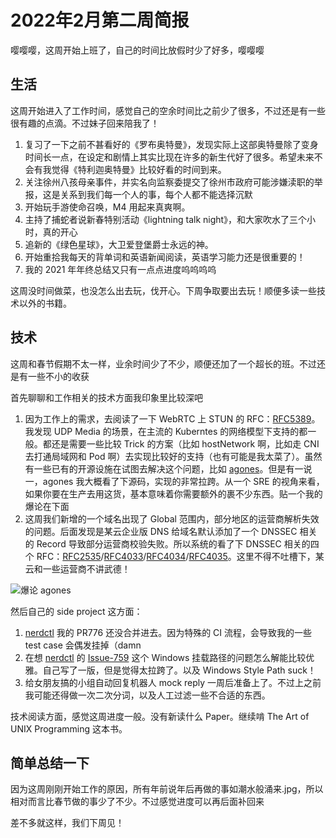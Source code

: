 # 2022年2月第二周简报

嘤嘤嘤，这周开始上班了，自己的时间比放假时少了好多，嘤嘤嘤

## 生活

这周开始进入了工作时间，感觉自己的空余时间比之前少了很多，不过还是有一些很有趣的点滴。不过妹子回来陪我了！

1. 复习了一下之前不甚看好的《罗布奥特曼》，发现实际上这部奥特曼除了变身时间长一点，在设定和剧情上其实比现在许多的新生代好了很多。希望未来不会有我觉得《特利迦奥特曼》比较好看的时间到来。
2. 关注徐州八孩母亲事件，并实名向监察委提交了徐州市政府可能涉嫌渎职的举报，这是关系到我们每一个人的事，每个人都不能选择沉默
3. 开始玩手游使命召唤，M4 用起来真爽啊。
4. 主持了捕蛇者说新春特别活动《lightning talk night》，和大家吹水了三个小时，真的开心
5. 追新的《绿色星球》，大卫爱登堡爵士永远的神。
6. 开始重拾我每天的背单词和英语新闻阅读，英语学习能力还是很重要的！
7. 我的 2021 年年终总结又只有一点点进度呜呜呜呜

这周没时间做菜，也没怎么出去玩，伐开心。下周争取要出去玩！顺便多读一些技术以外的书籍。

## 技术

这周和春节假期不太一样，业余时间少了不少，顺便还加了一个超长的班。不过还是有一些不小的收获

首先聊聊和工作相关的技术方面我印象里比较深吧

1. 因为工作上的需求，去阅读了一下 WebRTC 上 STUN 的 RFC：[RFC5389](https://datatracker.ietf.org/doc/html/rfc5389)。 我发现 UDP Media 的场景，在主流的 Kuberntes 的网络模型下支持的都一般。都还是需要一些比较 Trick 的方案（比如 hostNetwork 啊，比如走 CNI 去打通局域网和 Pod 啊）去实现比较好的支持（也有可能是我太菜了）。虽然有一些已有的开源设施在试图去解决这个问题，比如 [agones](https://agones.dev/site/)。但是有一说一，agones 我大概看了下源码，实现的非常拉跨。从一个 SRE 的视角来看，如果你要在生产去用这货，基本意味着你需要额外的裹不少东西。贴一个我的爆论在下面
2. 这周我们新增的一个域名出现了 Global 范围内，部分地区的运营商解析失效的问题。后面发现是某云企业版 DNS 给域名默认添加了一个 DNSSEC 相关的 Record 导致部分运营商校验失败。所以系统的看了下 DNSSEC 相关的四个 RFC：[RFC2535](https://datatracker.ietf.org/doc/html/rfc2535)/[RFC4033](https://datatracker.ietf.org/doc/html/rfc4033)/[RFC4034](https://datatracker.ietf.org/doc/html/rfc4034)/[RFC4035](https://datatracker.ietf.org/doc/html/rfc4035)。这里不得不吐槽下，某云和一些运营商不讲武德！

![爆论 agones](https://user-images.githubusercontent.com/7054676/153741991-56dcc908-ef1b-4018-988a-c8ea9b1c0d1d.png)

然后自己的 side project 这方面：

1. [nerdctl](https://github.com/containerd/nerdctl) 我的 PR776 还没合并进去。因为特殊的 CI 流程，会导致我的一些 test case 会偶发挂掉（damn
2. 在想 [nerdctl](https://github.com/containerd/nerdctl) 的 [Issue-759](https://github.com/containerd/nerdctl/issues/759) 这个 Windows 挂载路径的问题怎么解能比较优雅。自己写了一版，但是觉得太拉跨了。以及 Windows Style Path suck！
3. 给女朋友搞的小组自动回复机器人 mock reply 一周后准备上了。不过上之前我可能还得做一次二次分词，以及人工过滤一些不合适的东西。

技术阅读方面，感觉这周进度一般。没有新读什么 Paper。继续啃 The Art of UNIX Programming 这本书。

## 简单总结一下

因为这周刚刚开始工作的原因，所有年前说年后再做的事如潮水般涌来.jpg，所以相对而言比春节做的事少了不少。不过感觉进度可以再后面补回来

差不多就这样，我们下周见！
